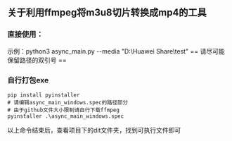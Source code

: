 ## 关于利用ffmpeg将m3u8切片转换成mp4的工具

### 直接使用：
示例：python3 async_main.py --media "D:\Huawei Share\test" 
== 请尽可能保留路径的双引号 ==
### 自行打包exe
```
pip install pyinstaller
# 请编辑async_main_windows.spec的路径部分
# 由于github文件大小限制请自行下载ffmpeg
pyinstaller .\async_main_windows.spec
```
以上命令结束后，查看项目下的dit文件夹，找到可执行文件即可
